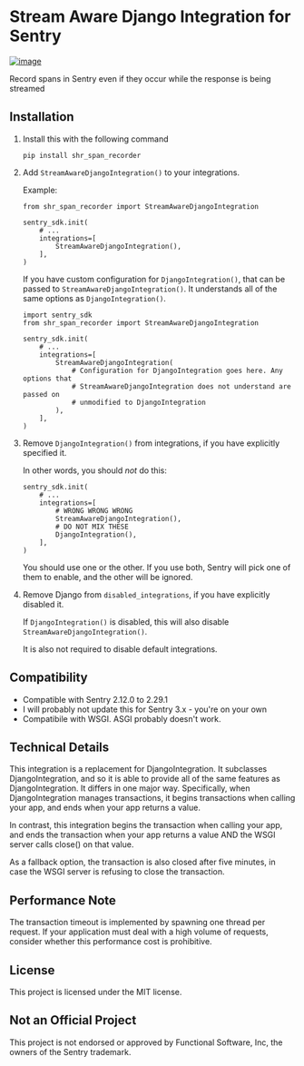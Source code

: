 # Stream Aware Django Integration for Sentry

[![image](https://img.shields.io/pypi/v/shr_span_recorder.svg)](https://pypi.python.org/pypi/shr_span_recorder)

Record spans in Sentry even if they occur while the response is being streamed

## Installation

1.  Install this with the following command

    ```
    pip install shr_span_recorder
    ```

2.  Add `StreamAwareDjangoIntegration()` to your integrations.

    Example:

    ```
    from shr_span_recorder import StreamAwareDjangoIntegration

    sentry_sdk.init(
        # ...
        integrations=[
            StreamAwareDjangoIntegration(),
        ],
    )
    ```

    If you have custom configuration for `DjangoIntegration()`, that can be passed to `StreamAwareDjangoIntegration()`. It understands all of the same options as `DjangoIntegration()`.

    ```
    import sentry_sdk
    from shr_span_recorder import StreamAwareDjangoIntegration

    sentry_sdk.init(
        # ...
        integrations=[
            StreamAwareDjangoIntegration(
                # Configuration for DjangoIntegration goes here. Any options that
                # StreamAwareDjangoIntegration does not understand are passed on
                # unmodified to DjangoIntegration
            ),
        ],
    )
    ```


3.  Remove `DjangoIntegration()` from integrations, if you have explicitly specified
    it.

    In other words, you should *not* do this:

    ```
    sentry_sdk.init(
        # ...
        integrations=[
            # WRONG WRONG WRONG
            StreamAwareDjangoIntegration(),
            # DO NOT MIX THESE
            DjangoIntegration(),
        ],
    )
    ```

    You should use one or the other. If you use both, Sentry will pick one of them to enable, and the other will be ignored.

4.  Remove Django from `disabled_integrations`, if you have explicitly disabled it.

    If `DjangoIntegration()` is disabled, this will also disable `StreamAwareDjangoIntegration()`.

    It is also not required to disable default integrations.

## Compatibility

-   Compatible with Sentry 2.12.0 to 2.29.1
-   I will probably not update this for Sentry 3.x - you're on your own
-   Compatibile with WSGI. ASGI probably doesn't work.

## Technical Details

This integration is a replacement for DjangoIntegration. It subclasses DjangoIntegration, and so it is able to provide all of the same features as DjangoIntegration. It differs in one major way. Specifically, when DjangoIntegration manages transactions, it begins transactions when calling your app, and ends when your app returns a value.

In contrast, this integration begins the transaction when calling your app, and ends the transaction when your app returns a value AND the WSGI server calls close() on that value.

As a fallback option, the transaction is also closed after five minutes, in case the WSGI server is refusing to close the transaction.

## Performance Note

The transaction timeout is implemented by spawning one thread per request. If your application must deal with a high volume of requests, consider whether this performance cost is prohibitive.

## License

This project is licensed under the MIT license.

## Not an Official Project

This project is not endorsed or approved by Functional Software, Inc, the owners of the Sentry trademark.
